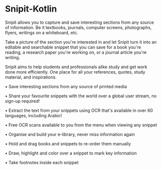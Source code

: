 # Snipit-Kotlin

Snipit allows you to capture and save interesting sections from any source of information. Be it textbooks, journals, computer screens, photographs, flyers, writings on a whiteboard, etc.

Take a picture of the section you're interested in and let Snipit turn it into an editable and searchable snippet that you can save for a book you're reading, a research paper you're working on, or a journal article you're writing.

Snipit aims to help students and professionals alike study and get work done more efficiently. One place for all your references, quotes, study material, and inspirations.

• Save interesting sections from any source of printed media

• Share your favourite snippets with the world over a global user stream, no sign-up required!

• Extract the text from your snippets using OCR that's available in over 60 languages, including Arabic!

• Free OCR scans available to you from the menu when viewing any snippet

• Organise and build your e-library, never miss information again

• Hold and drag books and snippets to re-order them manually

• Draw, highlight and color over a snippet to mark key information

• Take footnotes inside each snippet

